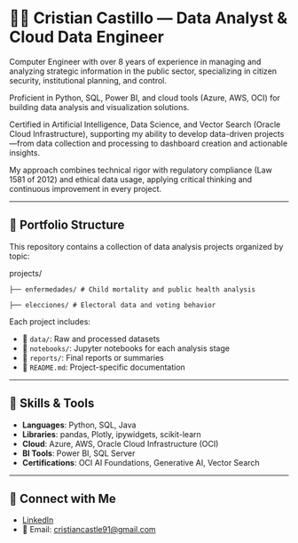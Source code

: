 # 👨‍💻 Cristian Castillo — Data Analyst & Cloud Data Engineer

Computer Engineer with over 8 years of experience in managing and analyzing strategic information in the public sector, specializing in citizen security, institutional planning, and control.

Proficient in Python, SQL, Power BI, and cloud tools (Azure, AWS, OCI) for building data analysis and visualization solutions.

Certified in Artificial Intelligence, Data Science, and Vector Search (Oracle Cloud Infrastructure), supporting my ability to develop data-driven projects—from data collection and processing to dashboard creation and actionable insights.

My approach combines technical rigor with regulatory compliance (Law 1581 of 2012) and ethical data usage, applying critical thinking and continuous improvement in every project.

---

## 📂 Portfolio Structure

This repository contains a collection of data analysis projects organized by topic:

projects/
```
├── enfermedades/ # Child mortality and public health analysis
```
```
├── elecciones/ # Electoral data and voting behavior
```


Each project includes:

- 📁 `data/`: Raw and processed datasets
- 📓 `notebooks/`: Jupyter notebooks for each analysis stage
- 📄 `reports/`: Final reports or summaries
- 📝 `README.md`: Project-specific documentation

---

## 🧠 Skills & Tools

- **Languages**: Python, SQL, Java
- **Libraries**: pandas, Plotly, ipywidgets, scikit-learn
- **Cloud**: Azure, AWS, Oracle Cloud Infrastructure (OCI)
- **BI Tools**: Power BI, SQL Server
- **Certifications**: OCI AI Foundations, Generative AI, Vector Search

---

## 🔗 Connect with Me

- [LinkedIn](https://www.linkedin.com/in/cristian-castillo-87aab9217)
- 📧 Email: cristiancastle91@gmail.com
